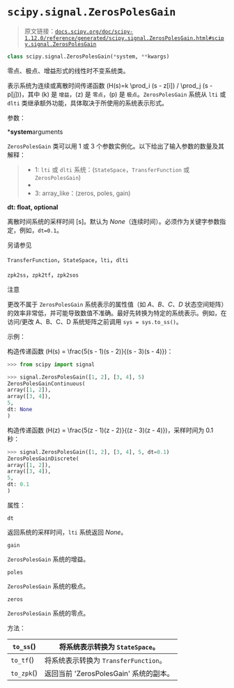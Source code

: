 # `scipy.signal.ZerosPolesGain`

> 原文链接：[`docs.scipy.org/doc/scipy-1.12.0/reference/generated/scipy.signal.ZerosPolesGain.html#scipy.signal.ZerosPolesGain`](https://docs.scipy.org/doc/scipy-1.12.0/reference/generated/scipy.signal.ZerosPolesGain.html#scipy.signal.ZerosPolesGain)

```py
class scipy.signal.ZerosPolesGain(*system, **kwargs)
```

零点、极点、增益形式的线性时不变系统类。

表示系统为连续或离散时间传递函数 \(H(s)=k \prod_i (s - z[i]) / \prod_j (s - p[j])\)，其中 \(k\) 是 `增益`，\(z\) 是 `零点`，\(p\) 是 `极点`。`ZerosPolesGain` 系统从 `lti` 或 `dlti` 类继承额外功能，具体取决于所使用的系统表示形式。

参数：

***system**arguments

`ZerosPolesGain` 类可以用 1 或 3 个参数实例化。以下给出了输入参数的数量及其解释：

> +   1: `lti` 或 `dlti` 系统：(`StateSpace`，`TransferFunction` 或 `ZerosPolesGain`)
> +   
> +   3: array_like：(zeros, poles, gain)

**dt: float, optional**

离散时间系统的采样时间 [s]。默认为 *None*（连续时间）。必须作为关键字参数指定，例如，`dt=0.1`。

另请参见

`TransferFunction`，`StateSpace`，`lti`，`dlti`

`zpk2ss`，`zpk2tf`，`zpk2sos`

注意

更改不属于 `ZerosPolesGain` 系统表示的属性值（如 *A*、*B*、*C*、*D* 状态空间矩阵）的效率非常低，并可能导致数值不准确。最好先转换为特定的系统表示。例如，在访问/更改 A、B、C、D 系统矩阵之前调用 `sys = sys.to_ss()`。

示例：

构造传递函数 \(H(s) = \frac{5(s - 1)(s - 2)}{(s - 3)(s - 4)}\)：

```py
>>> from scipy import signal 
```

```py
>>> signal.ZerosPolesGain([1, 2], [3, 4], 5)
ZerosPolesGainContinuous(
array([1, 2]),
array([3, 4]),
5,
dt: None
) 
```

构造传递函数 \(H(z) = \frac{5(z - 1)(z - 2)}{(z - 3)(z - 4)}\)，采样时间为 0.1 秒：

```py
>>> signal.ZerosPolesGain([1, 2], [3, 4], 5, dt=0.1)
ZerosPolesGainDiscrete(
array([1, 2]),
array([3, 4]),
5,
dt: 0.1
) 
```

属性：

`dt`

返回系统的采样时间，`lti` 系统返回 *None*。

`gain`

`ZerosPolesGain` 系统的增益。

`poles`

`ZerosPolesGain` 系统的极点。

`zeros`

`ZerosPolesGain` 系统的零点。

方法：

| `to_ss`() | 将系统表示转换为 `StateSpace`。 |
| --- | --- |
| `to_tf`() | 将系统表示转换为 `TransferFunction`。 |
| `to_zpk`() | 返回当前 'ZerosPolesGain' 系统的副本。 |
